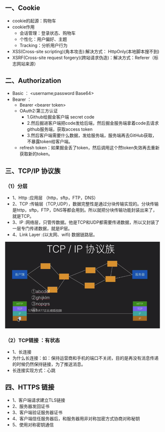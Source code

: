 # 

## 一、Cookie
- cookie的起源：购物车
- cookie作用
  - 会话管理：登录状态、购物车
  - 个性化：用户偏好、主题
  - Tracking：分析用户行为
- XSS(Cross-site scripting)(角本攻击):解决方式： HttpOnly(本地脚本搜不到)
- XSRF(Cross-site request forgery)(跨站请求伪造)：解决方式：Referer（标志网站来源）
## 二、Authorization
- Basic ：
  <username;password Base64>
- Bearer ：
  - Bearer \<bearer token\>
  - OAuth2:第三方认证 
    - 1.Github给掘金客户端 secret code
    - 2.然后掘进客户端把code发给后端，然后掘金服务端拿着code去请求github服务端，获取access token
    - 3.然后客户端需要什么数据，发给服务端，服务端再去GitHub获取，不暴露token给客户端。
  - refresh token：如果掘金丢了token，然后调用这个然token失效再去重新获取新的token。
## 三、TCP/IP 协议族
### （1）分层
- 1、Http :应用层 （http，sftp，FTP，DNS）
- 2、TCP :传输层（TCP,UDP），数据完整性是通过分块传输实现的。分块传输是http，sftp，FTP，DNS等都会用到。所以就把分块传输功能封装出来了，就是TCP。
- 3、IP :网络层，只管传数据。他是TCP和UDP都需要传递数据，所以又封装了一层专门传递数据，就是IP层。
- 4、Link Layer :(以太网、wifi) 数据链路层。

![linear](https://github.com/IRVING18/notes/blob/master/网络协议/file/tcp.png)

### （2）TCP链接 ：有状态
- 1、长连接
 - 为什么长连接：如：保持运营商和手机的端口不关闭，目的是再没有消息传递的时候仍然保持链接，为了推送消息。
 - 长连接实现方式：心跳


## 四、HTTPS 链接
- 1、客户端请求建立TLS链接
- 2、服务器发回证书
- 3、客户端验证服务器证书
- 4、客户端信任服务器后，和服务器用非对称加密方式协商对称秘钥
- 5、使用对称密钥通信
